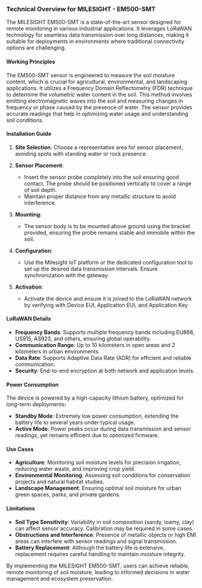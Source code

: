 ### Technical Overview for MILESIGHT - EM500-SMT

The MILESIGHT EM500-SMT is a state-of-the-art sensor designed for remote monitoring in various industrial applications. It leverages LoRaWAN technology for seamless data transmission over long distances, making it suitable for deployments in environments where traditional connectivity options are challenging.

#### Working Principles

The EM500-SMT sensor is engineered to measure the soil moisture content, which is crucial for agricultural, environmental, and landscaping applications. It utilizes a Frequency Domain Reflectometry (FDR) technique to determine the volumetric water content in the soil. This method involves emitting electromagnetic waves into the soil and measuring changes in frequency or phase caused by the presence of water. The sensor provides accurate readings that help in optimizing water usage and understanding soil conditions.

#### Installation Guide

1. **Site Selection**: Choose a representative area for sensor placement, avoiding spots with standing water or rock presence.

2. **Sensor Placement**:
   - Insert the sensor probe completely into the soil ensuring good contact. The probe should be positioned vertically to cover a range of soil depth.
   - Maintain proper distance from any metallic structure to avoid interference.

3. **Mounting**:
   - The sensor body is to be mounted above ground using the bracket provided, ensuring the probe remains stable and immobile within the soil.

4. **Configuration**:
   - Use the Milesight IoT platform or the dedicated configuration tool to set up the desired data transmission intervals. Ensure synchronization with the gateway.

5. **Activation**:
   - Activate the device and ensure it is joined to the LoRaWAN network by verifying with Device EUI, Application EUI, and Application Key.

#### LoRaWAN Details

- **Frequency Bands**: Supports multiple frequency bands including EU868, US915, AS923, and others, ensuring global operability.
- **Communication Range**: Up to 10 kilometers in open areas and 2 kilometers in urban environments.
- **Data Rate**: Supports Adaptive Data Rate (ADR) for efficient and reliable communication.
- **Security**: End-to-end encryption at both network and application levels.

#### Power Consumption

The device is powered by a high-capacity lithium battery, optimized for long-term deployments:
- **Standby Mode**: Extremely low power consumption, extending the battery life to several years under typical usage.
- **Active Mode**: Power peaks occur during data transmission and sensor readings, yet remains efficient due to optimized firmware.

#### Use Cases

- **Agriculture**: Monitoring soil moisture levels for precision irrigation, reducing water waste, and improving crop yield.
- **Environmental Monitoring**: Assessing soil conditions for conservation projects and natural habitat studies.
- **Landscape Management**: Ensuring optimal soil moisture for urban green spaces, parks, and private gardens.

#### Limitations

- **Soil Type Sensitivity**: Variability in soil composition (sandy, loamy, clay) can affect sensor accuracy. Calibration may be required in some cases.
- **Obstructions and Interference**: Presence of metallic objects or high EMI areas can interfere with sensor readings and signal transmission.
- **Battery Replacement**: Although the battery life is extensive, replacement requires careful handling to maintain moisture integrity.

By implementing the MILESIGHT EM500-SMT, users can achieve reliable, remote monitoring of soil moisture, leading to informed decisions in water management and ecosystem preservation.